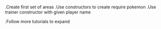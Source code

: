 .Create first set of areas
.Use constructors to create require pokemon
.Use trainer constructor with given player name

.Follow more tutorials to expand

